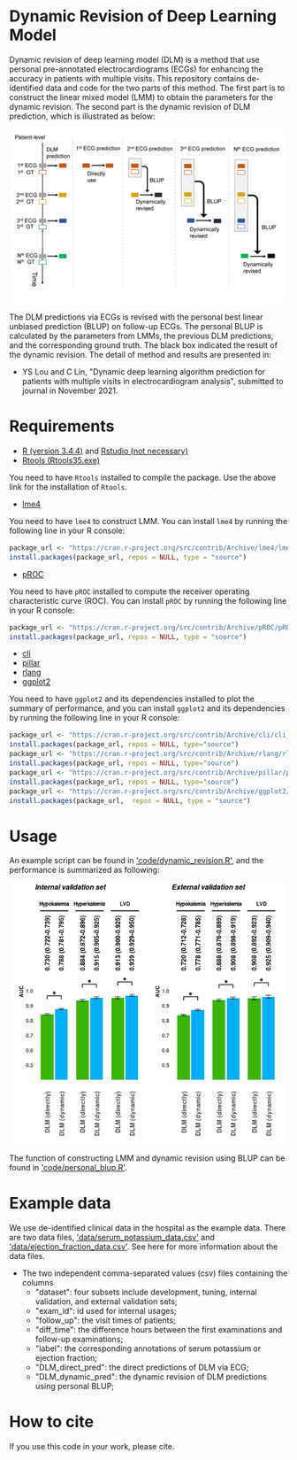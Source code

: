 # Dynamic Revision of Deep Learning Model

Dynamic revision of deep learning model (DLM) is a method that use personal pre-annotated electrocardiograms (ECGs) for enhancing the accuracy in patients with multiple visits. This repository contains de-identified data and code for the two parts of this method. The first part is to construct the linear mixed model (LMM) to obtain the parameters for the dynamic revision. The second part is the dynamic revision of DLM prediction, which is illustrated as below:<br>

![procedure_of_blup](https://github.com/Imshepherd/dynamic-revision-of-deep-learning-model/blob/main/docs/images/procedure_of_blup.png "Procedure of BLUP")

The DLM predictions via ECGs is revised with the personal best linear unbiased prediction (BLUP) on follow-up ECGs. The personal BLUP is calculated by the parameters from LMMs, the previous DLM predictions, and the corresponding ground truth. The black box indicated the result of  the dynamic revision. The detail of method and results are presented in:<br>

  * YS Lou and C Lin, "Dynamic deep learning algorithm prediction for patients with multiple visits in electrocardiogram analysis", submitted to journal in November 2021.
    
# Requirements

  * [R (version 3.4.4)](https://www.r-project.org/) and [Rstudio (not necessary)](https://www.rstudio.com/)
  * [Rtools (Rtools35.exe)](https://cran.r-project.org/bin/windows/Rtools/history.html)
  
You need to have `Rtools` installed to compile the package. Use the above link for the installation of `Rtools`.
  
  * [lme4](https://cran.r-project.org/web/packages/lme4/index.html)

You need to have `lme4` to construct LMM. You can install `lme4` by running the following line in your R console:

```R
package_url <- "https://cran.r-project.org/src/contrib/Archive/lme4/lme4_1.1-21.tar.gz"
install.packages(package_url, repos = NULL, type = "source")
```

  * [pROC](https://cran.r-project.org/web/packages/pROC/index.html)

You need to have `pROC` installed to compute the receiver operating characteristic curve (ROC). You can install `pROC` by running the following line in your R console:

```R
package_url <- "https://cran.r-project.org/src/contrib/Archive/pROC/pROC_1.16.2.tar.gz"
install.packages(package_url, repos = NULL, type = "source")
```

  * [cli](https://cran.r-project.org/web/packages/cli/index.html)
  * [pillar](https://cran.r-project.org/web/packages/pillar/index.html)
  * [rlang](https://cran.r-project.org/web/packages/rlang/index.html)
  * [ggplot2](https://cran.r-project.org/web/packages/ggplot2/index.html)

You need to have `ggplot2` and its dependencies installed to plot the summary of performance, and you can install `ggplot2` and its dependencies by running the following line in your R console:
  
```R
package_url <- "https://cran.r-project.org/src/contrib/Archive/cli/cli_2.0.2.tar.gz"
install.packages(package_url, repos = NULL, type="source")
package_url <- "https://cran.r-project.org/src/contrib/Archive/rlang/rlang_0.4.11.tar.gz"
install.packages(package_url, repos = NULL, type="source")
package_url <- "https://cran.r-project.org/src/contrib/Archive/pillar/pillar_1.4.4.tar.gz"
install.packages(package_url, repos = NULL, type="source")
package_url <- "https://cran.r-project.org/src/contrib/Archive/ggplot2/ggplot2_3.3.3.tar.gz"
install.packages(package_url,  repos = NULL, type = "source")
```

# Usage

An example script can be found in ['code/dynamic_revision.R'](https://github.com/Imshepherd/dynamic-revision-of-deep-learning-model/blob/main/code/dynamic_revision.R), and the performance is summarized as following:

![summary_of_performance](https://github.com/Imshepherd/dynamic-revision-of-deep-learning-model/blob/main/docs/images/summary_of_performance.png "Summary of performance.png")

The function of constructing LMM and dynamic revision using BLUP can be found in ['code/personal_blup.R'](https://github.com/Imshepherd/dynamic-revision-of-deep-learning-model/blob/main/code/personal_blup.R).
  
# Example data

We use de-identified clinical data in the hospital as the example data. There are two data files, ['data/serum_potassium_data.csv'](https://github.com/Imshepherd/dynamic-revision-of-deep-learning-model/blob/main/data/serum_potassium_data.csv) and ['data/ejection_fraction_data.csv'](https://github.com/Imshepherd/dynamic-revision-of-deep-learning-model/blob/main/data/ejection_fraction_data.csv). See here for more information about the data files.

  * The two independent comma-separated values (csv) files containing the columns
    * "dataset": four subsets include development, tuning, internal validation, and external validation sets;
    * "exam_id": id used for internal usages;
    * "follow_up": the visit times of patients;
    * "diff_time": the difference hours between the first examinations and follow-up examinations;
    * "label": the corresponding annotations of serum potassium or ejection fraction;
    * "DLM_direct_pred": the direct predictions of DLM via ECG;
    * "DLM_dynamic_pred": the dynamic revision of DLM predictions using personal BLUP;
  
# How to cite

If you use this code in your work, please cite.
  
    
